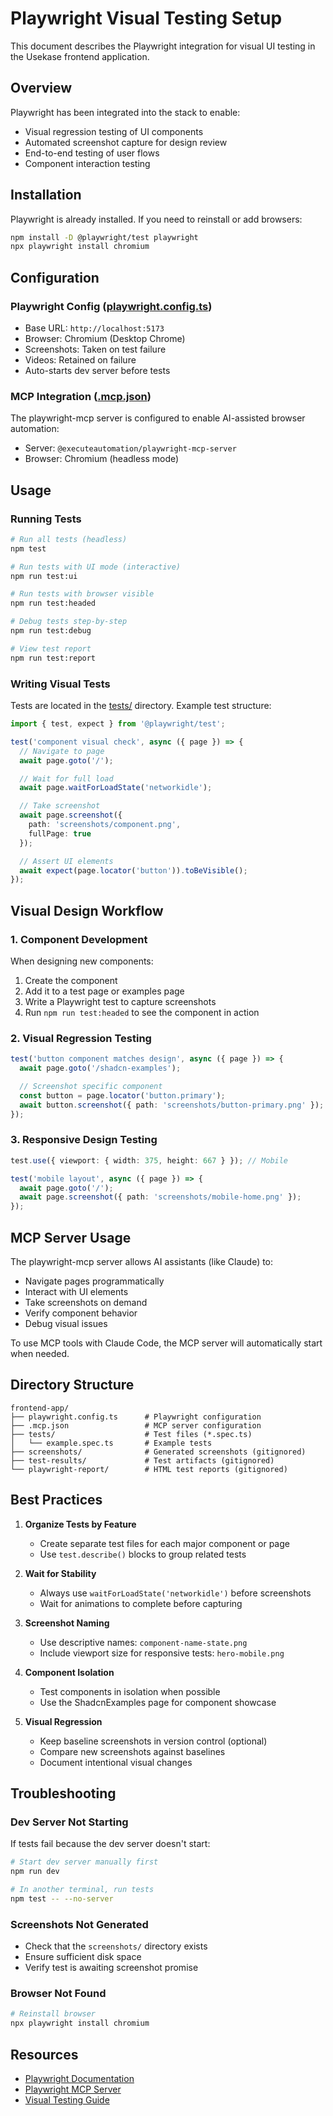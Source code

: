 # Playwright Visual Testing Setup

This document describes the Playwright integration for visual UI testing in the Usekase frontend application.

## Overview

Playwright has been integrated into the stack to enable:
- Visual regression testing of UI components
- Automated screenshot capture for design review
- End-to-end testing of user flows
- Component interaction testing

## Installation

Playwright is already installed. If you need to reinstall or add browsers:

```bash
npm install -D @playwright/test playwright
npx playwright install chromium
```

## Configuration

### Playwright Config ([playwright.config.ts](playwright.config.ts))
- Base URL: `http://localhost:5173`
- Browser: Chromium (Desktop Chrome)
- Screenshots: Taken on test failure
- Videos: Retained on failure
- Auto-starts dev server before tests

### MCP Integration ([.mcp.json](.mcp.json))
The playwright-mcp server is configured to enable AI-assisted browser automation:
- Server: `@executeautomation/playwright-mcp-server`
- Browser: Chromium (headless mode)

## Usage

### Running Tests

```bash
# Run all tests (headless)
npm test

# Run tests with UI mode (interactive)
npm run test:ui

# Run tests with browser visible
npm run test:headed

# Debug tests step-by-step
npm run test:debug

# View test report
npm run test:report
```

### Writing Visual Tests

Tests are located in the [tests/](tests/) directory. Example test structure:

```typescript
import { test, expect } from '@playwright/test';

test('component visual check', async ({ page }) => {
  // Navigate to page
  await page.goto('/');

  // Wait for full load
  await page.waitForLoadState('networkidle');

  // Take screenshot
  await page.screenshot({
    path: 'screenshots/component.png',
    fullPage: true
  });

  // Assert UI elements
  await expect(page.locator('button')).toBeVisible();
});
```

## Visual Design Workflow

### 1. Component Development
When designing new components:
1. Create the component
2. Add it to a test page or examples page
3. Write a Playwright test to capture screenshots
4. Run `npm run test:headed` to see the component in action

### 2. Visual Regression Testing
```typescript
test('button component matches design', async ({ page }) => {
  await page.goto('/shadcn-examples');

  // Screenshot specific component
  const button = page.locator('button.primary');
  await button.screenshot({ path: 'screenshots/button-primary.png' });
});
```

### 3. Responsive Design Testing
```typescript
test.use({ viewport: { width: 375, height: 667 } }); // Mobile

test('mobile layout', async ({ page }) => {
  await page.goto('/');
  await page.screenshot({ path: 'screenshots/mobile-home.png' });
});
```

## MCP Server Usage

The playwright-mcp server allows AI assistants (like Claude) to:
- Navigate pages programmatically
- Interact with UI elements
- Take screenshots on demand
- Verify component behavior
- Debug visual issues

To use MCP tools with Claude Code, the MCP server will automatically start when needed.

## Directory Structure

```
frontend-app/
├── playwright.config.ts      # Playwright configuration
├── .mcp.json                 # MCP server configuration
├── tests/                    # Test files (*.spec.ts)
│   └── example.spec.ts       # Example tests
├── screenshots/              # Generated screenshots (gitignored)
├── test-results/             # Test artifacts (gitignored)
└── playwright-report/        # HTML test reports (gitignored)
```

## Best Practices

1. **Organize Tests by Feature**
   - Create separate test files for each major component or page
   - Use `test.describe()` blocks to group related tests

2. **Wait for Stability**
   - Always use `waitForLoadState('networkidle')` before screenshots
   - Wait for animations to complete before capturing

3. **Screenshot Naming**
   - Use descriptive names: `component-name-state.png`
   - Include viewport size for responsive tests: `hero-mobile.png`

4. **Component Isolation**
   - Test components in isolation when possible
   - Use the ShadcnExamples page for component showcase

5. **Visual Regression**
   - Keep baseline screenshots in version control (optional)
   - Compare new screenshots against baselines
   - Document intentional visual changes

## Troubleshooting

### Dev Server Not Starting
If tests fail because the dev server doesn't start:
```bash
# Start dev server manually first
npm run dev

# In another terminal, run tests
npm test -- --no-server
```

### Screenshots Not Generated
- Check that the `screenshots/` directory exists
- Ensure sufficient disk space
- Verify test is awaiting screenshot promise

### Browser Not Found
```bash
# Reinstall browser
npx playwright install chromium
```

## Resources

- [Playwright Documentation](https://playwright.dev)
- [Playwright MCP Server](https://github.com/executeautomation/playwright-mcp-server)
- [Visual Testing Guide](https://playwright.dev/docs/test-snapshots)
